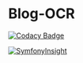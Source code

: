 # Blog-OCR

[![Codacy Badge](https://api.codacy.com/project/badge/Grade/6f8188096fa3416f97650df157ee2b8e)](https://app.codacy.com/app/Minikeys/htdocs?utm_source=github.com&utm_medium=referral&utm_content=Minikeys/htdocs&utm_campaign=Badge_Grade_Dashboard)

[![SymfonyInsight](https://insight.symfony.com/projects/9d38de9b-7a00-486e-a701-1616af5a7339/big.svg)](https://insight.symfony.com/projects/9d38de9b-7a00-486e-a701-1616af5a7339)
